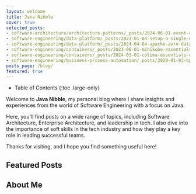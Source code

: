 ```yaml
---
layout: welcome
title: Java Nibble
cover: true
selected_posts:
- software-architecture/architecture-patterns/_posts/2024-06-01-event-carried-state-transfer-pattern.md
- software-engineering/data-platform/_posts/2023-01-04-setup-a-single-node-and-multi-broker-cluster.md
- software-engineering/data-platform/_posts/2024-04-04-apache-avro-data-format.md
- software-engineering/containers/_posts/2023-06-01-minikube-essentials-developer-guide.md
- software-engineering/containers/_posts/2024-03-01-colima-essentials-developer-guide.md
- software-engineering/business-process-automation/_posts/2020-01-03-bpmn-elements.md
posts_page: /blog/
featured: true
---
```


- Table of Contents
{:toc .large-only}

Welcome to **Java Nibble**, my personal blog where I share insights and experiences from the world of Software Engineering with a focus on Java.

Here, you'll find posts on a wide range of topics, including Software Architecture, Enterprise Architecture, and leadership in tech. I also dive into the importance of soft skills in the tech industry and how they play a key role in leading successful teams.

Thanks for visiting, and I hope you find something useful here!


## Featured Posts
<!--posts-->

## About Me
<!--author-->